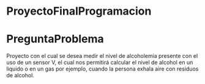 # ProyectoFinalProgramacion
# PreguntaProblema
Proyecto con el cual se desea medir el nivel de alcoholemia presente con el uso de un sensor V, el cual nos permitirá calcular el nivel de alcohol en un liquido o en un gas por ejemplo, cuando la persona exhala aire con residuos de alcohol.


